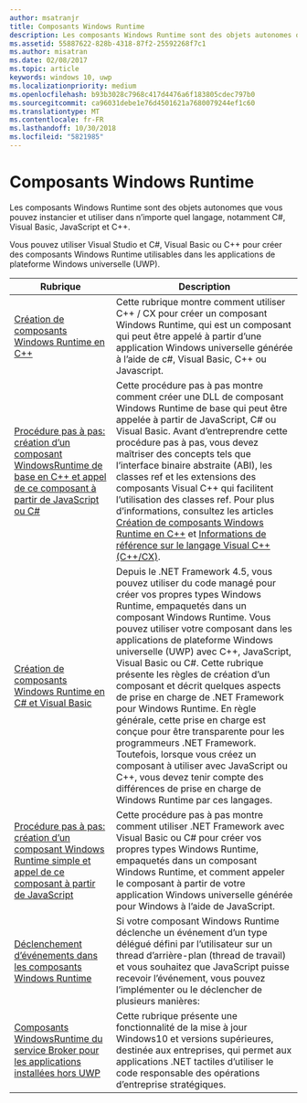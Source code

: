 ```yaml
---
author: msatranjr
title: Composants Windows Runtime
description: Les composants Windows Runtime sont des objets autonomes que vous pouvez instancier et utiliser dans n’importe quel langage, notamment C#, Visual Basic, JavaScript et C++.
ms.assetid: 55887622-828b-4318-87f2-25592268f7c1
ms.author: misatran
ms.date: 02/08/2017
ms.topic: article
keywords: windows 10, uwp
ms.localizationpriority: medium
ms.openlocfilehash: b93b3028c7968c417d4476a6f183805cdec797b0
ms.sourcegitcommit: ca96031debe1e76d4501621a7680079244ef1c60
ms.translationtype: MT
ms.contentlocale: fr-FR
ms.lasthandoff: 10/30/2018
ms.locfileid: "5821985"
---
```

# <a name="windows-runtime-components"></a>Composants Windows Runtime
Les composants Windows Runtime sont des objets autonomes que vous pouvez instancier et utiliser dans n’importe quel langage, notamment C#, Visual Basic, JavaScript et C++.

Vous pouvez utiliser Visual Studio et C#, Visual Basic ou C++ pour créer des composants Windows Runtime utilisables dans les applications de plateforme Windows universelle (UWP).

| Rubrique | Description |
|-------|-------------|
| [Création de composants Windows Runtime en C++](creating-windows-runtime-components-in-cpp.md) | Cette rubrique montre comment utiliser C++ / CX pour créer un composant Windows Runtime, qui est un composant qui peut être appelé à partir d’une application Windows universelle générée à l’aide de c#, Visual Basic, C++ ou Javascript. |
| [Procédure pas à pas: création d’un composant WindowsRuntime de base en C++ et appel de ce composant à partir de JavaScript ou C#](walkthrough-creating-a-basic-windows-runtime-component-in-cpp-and-calling-it-from-javascript-or-csharp.md) | Cette procédure pas à pas montre comment créer une DLL de composant Windows Runtime de base qui peut être appelée à partir de JavaScript, C# ou Visual Basic. Avant d’entreprendre cette procédure pas à pas, vous devez maîtriser des concepts tels que l’interface binaire abstraite (ABI), les classes ref et les extensions des composants Visual C++ qui facilitent l’utilisation des classes ref. Pour plus d’informations, consultez les articles [Création de composants Windows Runtime en C++](creating-windows-runtime-components-in-cpp.md) et [Informations de référence sur le langage Visual C++ (C++/CX)](https://msdn.microsoft.com/library/windows/apps/xaml/hh699871.aspx). |
| [Création de composants Windows Runtime en C# et Visual Basic](creating-windows-runtime-components-in-csharp-and-visual-basic.md) | Depuis le .NET Framework 4.5, vous pouvez utiliser du code managé pour créer vos propres types Windows Runtime, empaquetés dans un composant Windows Runtime. Vous pouvez utiliser votre composant dans les applications de plateforme Windows universelle (UWP) avec C++, JavaScript, Visual Basic ou C#. Cette rubrique présente les règles de création d’un composant et décrit quelques aspects de prise en charge de .NET Framework pour Windows Runtime. En règle générale, cette prise en charge est conçue pour être transparente pour les programmeurs .NET Framework. Toutefois, lorsque vous créez un composant à utiliser avec JavaScript ou C++, vous devez tenir compte des différences de prise en charge de Windows Runtime par ces langages. |
| [Procédure pas à pas: création d’un composant Windows Runtime simple et appel de ce composant à partir de JavaScript](walkthrough-creating-a-simple-windows-runtime-component-and-calling-it-from-javascript.md) | Cette procédure pas à pas montre comment utiliser .NET Framework avec Visual Basic ou C# pour créer vos propres types Windows Runtime, empaquetés dans un composant Windows Runtime, et comment appeler le composant à partir de votre application Windows universelle générée pour Windows à l’aide de JavaScript. |
| [Déclenchement d’événements dans les composants Windows Runtime](raising-events-in-windows-runtime-components.md) | Si votre composant Windows Runtime déclenche un événement d’un type délégué défini par l’utilisateur sur un thread d’arrière-plan (thread de travail) et vous souhaitez que JavaScript puisse recevoir l’événement, vous pouvez l’implémenter ou le déclencher de plusieurs manières: | 
| [Composants WindowsRuntime du service Broker pour les applications installées hors UWP](brokered-windows-runtime-components-for-side-loaded-windows-store-apps.md) | Cette rubrique présente une fonctionnalité de la mise à jour Windows10 et versions supérieures, destinée aux entreprises, qui permet aux applications .NET tactiles d’utiliser le code responsable des opérations d’entreprise stratégiques. |
